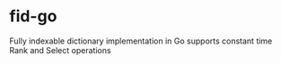 # fid-go
Fully indexable dictionary implementation in Go supports constant time Rank and Select operations
